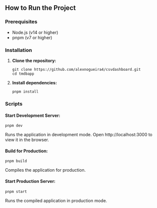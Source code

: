 ## How to Run the Project

### Prerequisites

- Node.js (v14 or higher)
- pnpm (v7 or higher)

### Installation

1. **Clone the repository:**

   ```
   git clone https://github.com/alexnogueira4/csvdashboard.git
   cd tmdbapp
   ```

2. **Install dependencies:**
   ```
   pnpm install
   ```

### Scripts

#### Start Development Server:

```
pnpm dev
```

Runs the application in development mode. Open http://localhost:3000 to view it in the browser.

#### Build for Production:

```
pnpm build
```

Compiles the application for production.

#### Start Production Server:

```
pnpm start
```

Runs the compiled application in production mode.
